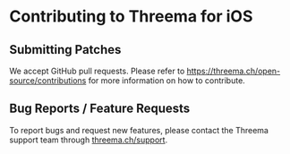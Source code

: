 # Contributing to Threema for iOS

## Submitting Patches

We accept GitHub pull requests. Please refer to
<https://threema.ch/open-source/contributions>
for more information on how to contribute.

## Bug Reports / Feature Requests

To report bugs and request new features, please contact the Threema support
team through [threema.ch/support](https://threema.ch/support).
